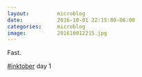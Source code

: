 ```yaml
---
layout:         microblog
date:           2016-10-01 22:15:00-06:00
categories:     microblog
image:          201610012215.jpg
---
```

Fast.

[#inktober](https://twitter.com/search?q=%23inktober) day 1
